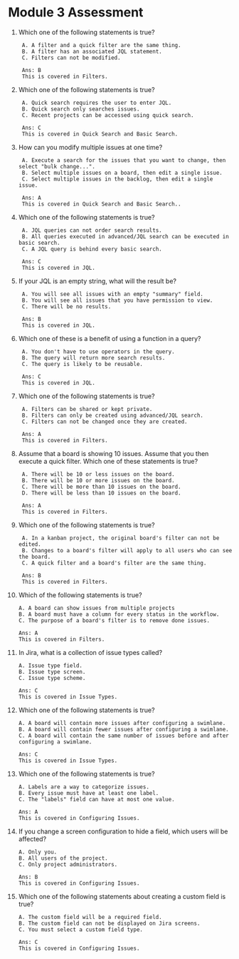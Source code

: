 # Module 3 Assessment
1. Which one of the following statements is true?

        A. A filter and a quick filter are the same thing.
        B. A filter has an associated JQL statement.
        C. Filters can not be modified.

        Ans: B
        This is covered in Filters.

2. Which one of the following statements is true?

        A. Quick search requires the user to enter JQL.
        B. Quick search only searches issues.
        C. Recent projects can be accessed using quick search.

        Ans: C
        This is covered in Quick Search and Basic Search.

3. How can you modify multiple issues at one time?

        A. Execute a search for the issues that you want to change, then select "bulk change...".
        B. Select multiple issues on a board, then edit a single issue.
        C. Select multiple issues in the backlog, then edit a single issue.
        
        Ans: A
        This is covered in Quick Search and Basic Search..

4. Which one of the following statements is true?

        A. JQL queries can not order search results.
        B. All queries executed in advanced/JQL search can be executed in basic search.
        C. A JQL query is behind every basic search.
        
        Ans: C
        This is covered in JQL.


5. If your JQL is an empty string, what will the result be?
        
        A. You will see all issues with an empty "summary" field.
        B. You will see all issues that you have permission to view.
        C. There will be no results.
        
        Ans: B
        This is covered in JQL.
        
6. Which one of these is a benefit of using a function in a query?

        A. You don't have to use operators in the query.
        B. The query will return more search results.
        C. The query is likely to be reusable.
        
        Ans: C
        This is covered in JQL.

7. Which one of the following statements is true?

        A. Filters can be shared or kept private.
        B. Filters can only be created using advanced/JQL search.
        C. Filters can not be changed once they are created.
        
        Ans: A
        This is covered in Filters.

8. Assume that a board is showing 10 issues. Assume that you then execute a quick filter. Which one of these statements is true?

        A. There will be 10 or less issues on the board.
        B. There will be 10 or more issues on the board.
        C. There will be more than 10 issues on the board.
        D. There will be less than 10 issues on the board.
        
        Ans: A
        This is covered in Filters.

9. Which one of the following statements is true?

        A. In a kanban project, the original board's filter can not be edited.
        B. Changes to a board's filter will apply to all users who can see the board.
        C. A quick filter and a board's filter are the same thing.
        
        Ans: B
        This is covered in Filters.

10. Which of the following statements is true?

        A. A board can show issues from multiple projects
        B. A board must have a column for every status in the workflow.
        C. The purpose of a board's filter is to remove done issues.
        
        Ans: A
        This is covered in Filters.
        
11. In Jira, what is a collection of issue types called?

        A. Issue type field.
        B. Issue type screen.
        C. Issue type scheme.
        
        Ans: C
        This is covered in Issue Types.

12. Which one of the following statements is true?

        A. A board will contain more issues after configuring a swimlane.
        B. A board will contain fewer issues after configuring a swimlane.
        C. A board will contain the same number of issues before and after configuring a swimlane.
        
        Ans: C
        This is covered in Issue Types.

13. Which one of the following statements is true?

        A. Labels are a way to categorize issues.
        B. Every issue must have at least one label.
        C. The "labels" field can have at most one value.
        
        Ans: A
        This is covered in Configuring Issues.

14. If you change a screen configuration to hide a field, which users will be affected?

        A. Only you.
        B. All users of the project.
        C. Only project administrators.
        
        Ans: B
        This is covered in Configuring Issues.

15. Which one of the following statements about creating a custom field is true?

        A. The custom field will be a required field.
        B. The custom field can not be displayed on Jira screens.
        C. You must select a custom field type.
        
        Ans: C
        This is covered in Configuring Issues.


